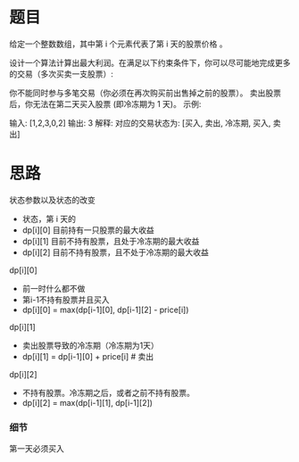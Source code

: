 # 题目
给定一个整数数组，其中第 i 个元素代表了第 i 天的股票价格 。​

设计一个算法计算出最大利润。在满足以下约束条件下，你可以尽可能地完成更多的交易（多次买卖一支股票）:

你不能同时参与多笔交易（你必须在再次购买前出售掉之前的股票）。
卖出股票后，你无法在第二天买入股票 (即冷冻期为 1 天)。
示例:
>
输入: [1,2,3,0,2]
输出: 3 
解释: 对应的交易状态为: [买入, 卖出, 冷冻期, 买入, 卖出]

# 思路
状态参数以及状态的改变
- 状态，第 i 天的
- dp[i][0] 目前持有一只股票的最大收益
- dp[i][1] 目前不持有股票，且处于冷冻期的最大收益
- dp[i][2] 目前不持有股票，且不处于冷冻期的最大收益

dp[i][0]
- 前一时什么都不做
- 第i-1不持有股票并且买入
- dp[i][0] = max(dp[i-1][0], dp[i-1][2] - price[i])

dp[i][1]
- 卖出股票导致的冷冻期（冷冻期为1天）
- dp[i][1] = dp[i-1][0] + price[i] # 卖出

dp[i][2]
- 不持有股票。冷冻期之后，或者之前不持有股票。
- dp[i][2] = max(dp[i-1][1], dp[i-1][2])

### 细节
第一天必须买入
